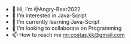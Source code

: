 - 👋 Hi, I’m @Angry-Bear2022
- 👀 I’m interested in Java-Script
- 🌱 I’m currently learning Java-Script
- 💞️ I’m looking to collaborate on Programming
- 📫 How to reach me mr.costas.kk@gmail.com

<!---
Angry-Bear2022/Angry-Bear2022 is a ✨ special ✨ repository because its `README.md` (this file) appears on your GitHub profile.
You can click the Preview link to take a look at your changes.
--->
